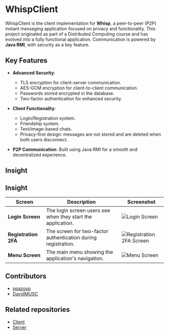 # WhispClient

WhispClient is the client implementation for **Whisp**, a peer-to-peer (P2P) instant messaging application focused on privacy and functionality. 
This project originated as part of a Distributed Computing course and has evolved into a fully functional application. 
Communication is powered by **Java RMI**, with security as a key feature.


## Key Features

- **Advanced Security**:
  - TLS encryption for client-server communication.
  - AES-GCM encryption for client-to-client communication.
  - Passwords stored encrypted in the database.
  - Two-factor authentication for enhanced security.

- **Client Functionality**:
  - Login/Registration system.
  - Friendship system.
  - Text/image-based chats.
  - Privacy-first design: messages are not stored and are deleted when both users disconnect.

- **P2P Communication**: Built using Java RMI for a smooth and decentralized experience.

## Insight

## Insight

| Screen             | Description              | Screenshot                                                                 |
|--------------------|--------------------------|----------------------------------------------------------------------------|
| **Login Screen**   | The login screen users see when they start the application. | ![Login Screen](https://github.com/user-attachments/assets/f98b5448-9f33-4141-90a9-303949269311) |
| **Registration 2FA** | The screen for two-factor authentication during registration. | ![Registration 2FA Screen](https://github.com/user-attachments/assets/b59017ff-d729-464c-ba84-f93b7389b101) |
| **Menu Screen**    | The main menu showing the application's navigation. | ![Menu Screen](https://github.com/user-attachments/assets/eecc4ce1-9a25-45f5-9fc3-d8c772ec4b3d) |

## Contributors

- [ppazosp](https://github.com/ppazosp)
- [DavidMUSC](https://github.com/DavidMUSC)


## Related repositories

- [Client](https://github.com/ppazosp/WhispClient)
- [Server](https://github.com/ppazosp/WhispServer)
